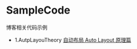 # SampleCode

博客相关代码示例
 
- 1.AutpLayouTheory  [自动布局 Auto Layout 原理篇](http://www.jianshu.com/p/3a872a0bfe11)


